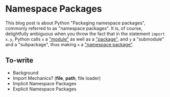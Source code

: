 # Namespace Packages

This blog post is about Python "Packaging namespace packages", commonly referred to as "namespace packages".
It is, of course, delightfully ambiguous when you throw the fact that in the statement `import x.y`, Python calls
`x` a ["module"](https://docs.python.org/3/tutorial/modules.html#modules) as well as a ["package"](https://docs.python.org/3/tutorial/modules.html#packages),
and `y` a "submodule" and a "subpackage", thus making `x` a ["namespace package"](https://docs.python.org/3/glossary.html#term-namespace-package).

## To-write

- Background
- Import Mechanics? (__file__, __path__, file loader)
- Implicit Namespace Packages
- Explicit Namespace Packages
